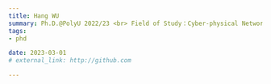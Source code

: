 ```yaml
---
title: Hang WU  
summary: Ph.D.@PolyU 2022/23 <br> Field of Study：Cyber-physical Networking and Routing  
tags:
- phd

date: 2023-03-01
# external_link: http://github.com

---
```

